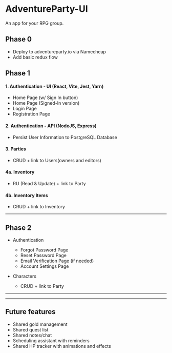 # AdventureParty-UI
An app for your RPG group.

## Phase 0
 - Deploy to adventureparty.io via Namecheap
 - Add basic redux flow

## Phase 1
#### 1. Authentication - UI (React, Vite, Jest, Yarn)
 - Home Page (w/ Sign In button)
 - Home Page (Signed-In version)
 - Login Page
 - Registration Page
     
#### 2. Authentication - API (NodeJS, Express)
 - Persist User Information to PostgreSQL Database
     
#### 3. Parties
 - CRUD + link to Users(owners and editors)

#### 4a. Inventory
 - RU (Read & Update) + link to Party

#### 4b. Inventory Items
 - CRUD + link to Inventory
----------
## Phase 2
- Authentication
  - Forgot Password Page
  - Reset Password Page
  - Email Verification Page (if needed)
  - Account Settings Page

- Characters
  - CRUD + link to Party


----------
----------
## Future features
- Shared gold management
- Shared quest list
- Shared notes/chat
- Scheduling assistant with reminders
- Shared HP tracker with animations and effects

